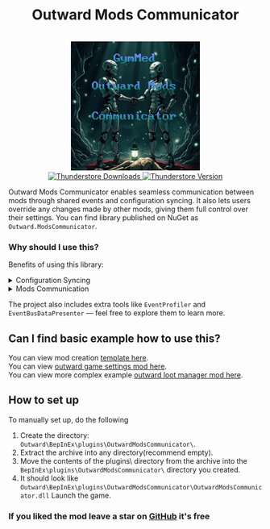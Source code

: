 <h1 align="center">
    Outward Mods Communicator
</h1>
<br/>
<div align="center">
  <img src="https://raw.githubusercontent.com/GymMed/Outward-Mods-Communicator/refs/heads/main/preview/images/Logo.png" alt="Outward game setting to require enchantment recipe when enchanting."/>
</div>

<div align="center">
	<a href="https://thunderstore.io/c/outward/p/GymMed/Mods_Communicator/">
		<img src="https://img.shields.io/thunderstore/dt/GymMed/Mods_Communicator" alt="Thunderstore Downloads">
	</a>
	<a href="https://github.com/GymMed/Outward-Mods-Communicator/releases/latest">
		<img src="https://img.shields.io/thunderstore/v/GymMed/Mods_Communicator" alt="Thunderstore Version">
	</a>
</div>

Outward Mods Communicator enables seamless communication between mods through shared events and configuration syncing. It also lets users override any changes made by other mods, giving them full control over their settings. You can find library published on NuGet as `Outward.ModsCommunicator`.

### Why should I use this?

Benefits of using this library:

<details>
    <summary>Configuration Syncing</summary>

This library allows mod pack creators to synchronize configuration files without directly editing them.
Users don’t need to download configuration files from third-party sources.
Configurations can be edited through XML, and the control flow follows this order: User -> Mod -> Cfg Documents<br>

<details>
    <summary>Deeper explanation</summary>
Currently, Outward's BepInEx does not provide a built-in way for mods to modify 
<code>.cfg</code> configuration files inside the <code>BepInEx/config</code> directory.  
Mods Communicator solves this by using two XML files. One XML file is placed in the 
mod’s plugin directory (recommended), and Mods Communicator uses it to override 
configuration settings right after the <code>ResourcesPrefabManager</code> class 
finishes its <code>Load</code> method.  
Afterwards, it reads the player’s <code>PlayerModsOverrides.xml</code> file, located 
in <code>BepInEx/config/gymmed.Mods_Communicator</code> folder, to apply personal overrides based on the player’s preferences.  

<h3>FAQ</h3>

<details>
    <summary>Why use XML instead of hardcoding values in the assembly/code/DLL?</summary>
    XML is used so players can freely edit values without needing to modify any code.  
    The XML structure is simple, human-readable, and gives full control to the user.
</details>

<details>
    <summary>Why are there two XML files?</summary>
    Mods can be updated frequently, and each update may include new default XML values.  
    By separating the player’s personal overrides into a second XML file, updates won’t 
    overwrite their custom settings.  
    Mods Communicator only provides a <code>BepInEx/config/gymmed.Mods_Communicator/PlayerModsOverrides.example.xml</code> file — 
    players must rename it to <code>BepInEx/config/gymmed.Mods_Communicator/PlayerModsOverrides.xml</code>.  
    This makes their configuration safe from updates and re-downloads.
</details>

<details>
    <summary>Why are XML files read after the <code>ResourcesPrefabManager.Load</code> method?</summary>
    Because all plugins and their configurations must be initialized first.  
    Once <code>ResourcesPrefabManager.Load</code> completes, all 
    <code>.cfg</code> files are loaded, and it becomes safe to apply overrides.
</details>

<details>
    <summary>Does every mod that changes settings through configs need Mods Communicator as a dependency?</summary>
    No. The Mods Communicator library is only required for mods that want to modify 
    other mods’ default values to create new experiences.  
    For example, the <code>Outward Game Settings</code> mod uses this dependency 
    solely for the <code>EventBus</code> feature to publish additional events.
</details>
</details>

<details>
    <summary>Changing Configuration As User</summary>
This library includes <code>PlayerModsOverrides.example.xml</code> file
inside your <code>BepInEx/config/gymmed.Mods_Communicator</code> folder.
You will need to change it's name to <code>PlayerModsOverrides.xml</code>
when you can open it to add or modify XML values. </details>

<details>
    <summary>Adding Configuration Path To Mod</summary>
    You can add your configuration XML path inside your plugin’s Awake method like this:
    <code>OutwardModsCommunicator.OMC.xmlFilePath = "FullPathTo/MyModsOverrides.xml";</code>
</details>

<details>
    <summary>Editing XML</summary>
    This library will contain <code>BepInEx/config/gymmed.Mods_Communicator/PlayerModsOverrides.example.xml</code> document as an example.
    Each override is added inside a ConfigOverrides element:
  <pre><code>&lt;ConfigOverrides&gt;
  &lt;Mod GUID="gymmed.outward_game_settings"&gt;
    &lt;Section Name="Enchanting Modifications"&gt;
      &lt;Entry Key="EnchantingSuccessChance" Value="5" /&gt;
      &lt;Entry Key="RequireRecipeToAllowEnchant" Value="false" /&gt;
      &lt;Entry Key="UseRecipeOnEnchanting" Value="false" /&gt;
    &lt;/Section&gt;
  &lt;/Mod&gt;
  &lt;Mod GUID="gymmed.outward_mods_communicator"&gt;
    &lt;Section Name="Event Profiler"&gt;
      &lt;Entry Key="EnableEventsProfiler" Value="true" /&gt;
      &lt;Entry Key="InstantLogEventsProfileData" Value="true" /&gt;
    &lt;/Section&gt;
  &lt;/Mod&gt;
&lt;/ConfigOverrides&gt;</code></pre>

<details>
    <summary>Possible mod override information can be found in <code>BepInEx/config</code> directory inside <code>.cfg</code> documents</summary>
<pre><code>## Settings file was created by plugin Outward Game Settings v0.0.1<br>
## Plugin GUID: gymmed.outward_game_settings<br>

[Enchanting Modifications]

\## Allow enchanting only if enchantment is on character?<br>
\# Setting type: Boolean<br>
\# Default value: true<br>
RequireRecipeToAllowEnchant = false<br>

\## Remove recipe after using it on enchanting?<br>
\# Setting type: Boolean<br>
\# Default value: true<br>
UseRecipeOnEnchanting = false<br>

\## What is success chance(%) of enchanting?<br>
\# Setting type: Int32<br>
\# Default value: 50<br>
\# Acceptable value range: From 0 to 100<br>
EnchantingSuccessChance = 5<br>

\## Play additional audio on enchanting failed/success?<br>
\# Setting type: Boolean<br>
\# Default value: true<br>
PlayAudioOnEnchantingDone = true<br></code></pre>

</details>
</details>

</details>

<details>
    <summary>Mods Communication</summary>

Communication is handled through an Event Bus — a system that allows mods to fire (publish) and listen (subscribe) to shared events.

<details>
  <summary>Deeper Explanation</summary>
  <p> Outward&#x2019;s BepInEx framework uses <b>Harmony</b> for patching &#x2014; allowing mods to modify or extend existing game logic. However, Harmony alone cannot handle <b>communication between mods</b>. That&#x2019;s where the <b>Event Bus</b> comes in. </p>
  <p> Harmony and the Event Bus serve <b>different purposes</b>: </p>
  <details>
    <summary>Harmony &#x2014; Modify Existing Behavior</summary>
    <p>
  Harmony is a patching library that injects code before, after, or inside existing game methods.
  It&#x2019;s great for changing how things work but not for sharing data between mods.
</p>
    <ul>
      <li>
        <b>Pros:</b>
      </li>
      <ul>
        <li>Perfect for tweaking existing systems (combat, AI, loot, etc.).</li>
        <li>Gives direct control over the game&#x2019;s original methods.</li>
      </ul>
      <li>
        <b>Cons:</b>
      </li>
      <ul>
        <li>Can only modify what already exists.</li>
        <li>Requires DLL references to patch another mod&#x2019;s code.</li>
        <li>Breaks easily when mods or the game update.</li>
        <li>Cannot define new, reusable communication points for others.</li>
      </ul>
    </ul>
    <p>
      <i>Harmony changes how things behave &#x2014; not how mods talk to each other.</i>
    </p>
  </details>
  <details>
    <summary>Event Bus &#x2014; Enable Mod Communication</summary>
    <p>
  The Event Bus allows mods to <b>publish and subscribe</b> to events without referencing each
  other&#x2019;s DLLs. It introduces a safe, modular way for mods to share information and react to
  in-game events.
</p>
    <ul>
      <li>
        <b>Advantages:</b>
      </li>
      <ul>
        <li>No fragile DLL dependencies or version mismatches.</li>
        <li>Mods stay modular &#x2014; one mod can publish, others can listen.</li>
        <li>Supports entirely new custom events that didn&#x2019;t exist before.</li>
      </ul>
    </ul>
    <p><b>Example:</b>
  A <a href="https://github.com/GymMed/Outward-Game-Settings">Game Settings mod</a> can publish an <code>OnEnchantSuccess</code> event.  
  Another mod can listen for it and play new sounds, change visuals,
  or trigger additional effects when enchantments succeed.
</p>
  </details>
  <h3>FAQ</h3>
  <details>
    <summary>Can&#x2019;t I just patch another mod&#x2019;s method?</summary>
    <p> You can &#x2014; but it&#x2019;s fragile. You&#x2019;ll need to include that mod&#x2019;s DLL as a dependency, and any update to it can break your patch. The <b>Mods Communicator</b> Event Bus avoids this problem &#x2014; mods only publish and subscribe to shared events, keeping them safe and compatible. </p>
  </details>
  <details>
    <summary>Can I create libraries with Mods Communicator?</summary>
    <p> Yes. You can create lightweight library mods that listen for published events and transform complex logic into simpler, abstracted event calls. Example: The <a href="https://github.com/GymMed/Outward-Loot-Manager">Loot Manager</a> listens for death events and injects new loot. </p>
  </details>
  <details>
    <summary>How does this help implement new features?</summary>
    <p> The <a href="https://github.com/GymMed/Outward-Game-Settings">Game Settings Mod</a> adds enchantment success chance and exposes success/failure events. Other mods can subscribe to these to: </p>
    <ul>
      <li>Disable default enchantment sounds.</li>
      <li>Play new audio clips or effects.</li>
      <li>Trigger visual cues or animations on success or failure.</li>
    </ul>
  </details>
  <p><b>Summary:</b> Harmony modifies existing game behavior. Event Bus enables safe, modular mod communication. Together, they make Outward&#x2019;s modding ecosystem more powerful and extensible. </p>
</details>

<details>
    <summary>How to register event?</summary>
<pre><code class="language-csharp">using OutwardModsCommunicator.EventBus;
...
void Awake()
{
    ...
    // GUID is your plugin ID provided as a string
    // "EnchantmentMenu@TryEnchant" is the event name
    // ("menu", typeof(EnchantmentMenu)) defines your variable name and its type
    EventBus.RegisterEvent(GUID,  "EnchantmentMenu@TryEnchant", ("menu", typeof(EnchantmentMenu)));
    // add optional description about parameter(is variable optional?)
    //EventBus.RegisterEvent(GUID,  "EnchantmentMenu@TryEnchant", ("menu", typeof(EnchantmentMenu), "The enchantment menu instance that invoked the TryEnchant method."));
    // you can add multiple variables and
    // add as many as you need like this:
    //EventBus.RegisterEvent("MyPluginId",  "MyClass@MyMethod", ("name", typeof(string)), ("health", typeof(int)));
    ...
}</code></pre>
</details>

<details>
    <summary>How to publish event?</summary>
Use this in places where you want to allow other mods to extend your functionality:
<pre><code class="language-csharp">using OutwardModsCommunicator.EventBus;
...
void YourMethod()
{
    ...
    // Add variable receiver names and your variables references
    var payload = new EventPayload
    {
        // Will get it as named menu
        ["menu"] = yourVariable,
    };
    // Send event for subscribers to receive data
    EventBus.Publish(OutwardGameSettings.GUID,  "EnchantmentMenu@TryEnchant", payload);
}</code></pre>
</details>

<details>
    <summary>How to subscribe to event?</summary>
Use this when you want to listen to an event and execute additional code:
<pre><code class="language-csharp">using OutwardModsCommunicator.EventBus;
...
void Awake()
{
    ...
    // Provide other mod GUID
    // Provide event name
    // Provide method you want to execute
    EventBus.Subscribe("gymmed.outward_game_settings", "EnchantmentMenu@TryEnchant", OnTryEnchant);
}
private static void OnTryEnchant(EventPayload payload)
{
    if (payload == null) return;
    // try to retrieve passed event data
    EnchantmentMenu menu = payload.Get<EnchantmentMenu>("menu", null);
    // if event data is null log and stop execution
    if (menu == null)
    {
        Log.LogMessage("Mod gymmed.outward_game_settings event EnchantmentMenu@TryEnchant returned null for EnchantmentMenu");
        // log received payload for errors inspection
        EventBusDataPresenter.LogPayload(payload);
        return;
    }
    // Lets log success
    Log.LogMessage($"{GUID} successfully communicated with gymmed.outward_game_settings mod and passed menu!");
}</code></pre>
</details>

<details>
    <summary>How to get all registered events?</summary>
Use this when you want to log or inspect all registered events:
<pre><code class="language-csharp">using OutwardModsCommunicator.EventBus;
...
// We use harmony patch to execute code after each plugin is loaded
// and have already registered their events
[HarmonyPatch(typeof(ResourcesPrefabManager), nameof(ResourcesPrefabManager.Load))]
public class ResourcesPrefabManager_Load
{
    static void Postfix(ResourcesPrefabManager __instance)
    {
        // Log all registered events
        EventBusDataPresenter.LogRegisteredEvents();
        // Log all subsribers
        EventBusDataPresenter.LogAllModsSubsribers();
    }
}</code></pre>
</details>
</details>

The project also includes extra tools like `EventProfiler` and `EventBusDataPresenter` — feel free to explore them to learn more.

## Can I find basic example how to use this?

You can view mod creation [template here](https://github.com/GymMed/Outward-Mod-Pack-Template).<br>
You can view [outward game settings mod here](https://github.com/GymMed/Outward-Game-Settings).<br>
You can view more complex example [outward loot manager mod here](https://github.com/GymMed/Outward-Loot-Manager).

## How to set up

To manually set up, do the following

1. Create the directory: `Outward\BepInEx\plugins\OutwardModsCommunicator\`.
2. Extract the archive into any directory(recommend empty).
3. Move the contents of the plugins\ directory from the archive into the `BepInEx\plugins\OutwardModsCommunicator\` directory you created.
4. It should look like `Outward\BepInEx\plugins\OutwardModsCommunicator\OutwardModsCommunicator.dll`
   Launch the game.

### If you liked the mod leave a star on [GitHub](https://github.com/GymMed/Outward-Mods-Communicator) it's free
